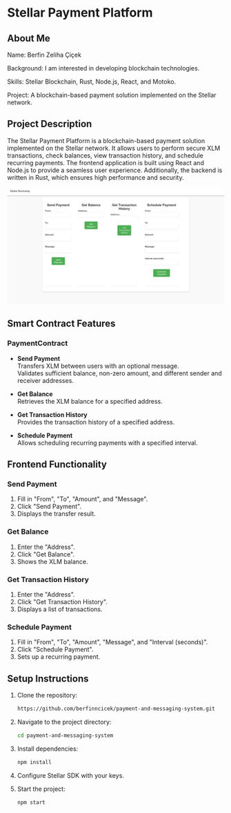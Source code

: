 
# Stellar Payment Platform

## About Me
Name: Berfin Zeliha Çiçek

Background: I am interested in developing blockchain technologies.

Skills: Stellar Blockchain, Rust, Node.js, React, and Motoko.

Project: A blockchain-based payment solution implemented on the Stellar network.

## Project Description

The Stellar Payment Platform is a blockchain-based payment solution implemented on the Stellar network. It allows users to perform secure XLM transactions, check balances, view transaction history, and schedule recurring payments. The frontend application is built using React and Node.js to provide a seamless user experience. Additionally, the backend is written in Rust, which ensures high performance and security.

![Frontend Screenshot](app_image.jpg) <!-- Update with your image path -->

## Smart Contract Features

### PaymentContract

- **Send Payment**  
  Transfers XLM between users with an optional message.  
  Validates sufficient balance, non-zero amount, and different sender and receiver addresses.

- **Get Balance**  
  Retrieves the XLM balance for a specified address.

- **Get Transaction History**  
  Provides the transaction history of a specified address.

- **Schedule Payment**  
  Allows scheduling recurring payments with a specified interval.

## Frontend Functionality

### Send Payment

1. Fill in "From", "To", "Amount", and "Message".
2. Click "Send Payment".
3. Displays the transfer result.

### Get Balance

1. Enter the "Address".
2. Click "Get Balance".
3. Shows the XLM balance.

### Get Transaction History

1. Enter the "Address".
2. Click "Get Transaction History".
3. Displays a list of transactions.

### Schedule Payment

1. Fill in "From", "To", "Amount", "Message", and "Interval (seconds)".
2. Click "Schedule Payment".
3. Sets up a recurring payment.

## Setup Instructions

1. Clone the repository:
   ```bash
   https://github.com/berfinncicek/payment-and-messaging-system.git

2. Navigate to the project directory:
   ```bash
   cd payment-and-messaging-system

3. Install dependencies:
   ```bash
   npm install

4. Configure Stellar SDK with your keys.

5. Start the project:
   ```bash
   npm start 
